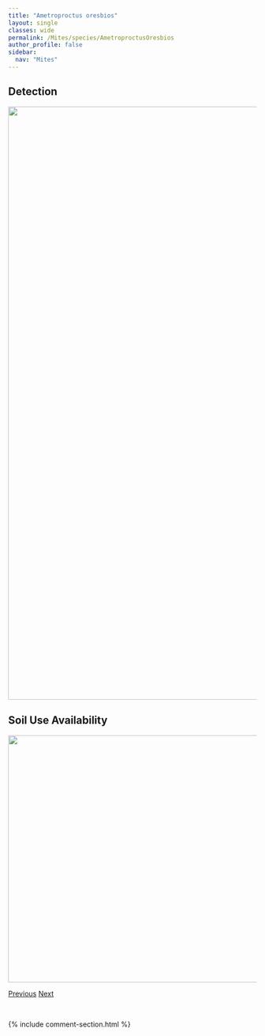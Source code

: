 ```yaml
---
title: "Ametroproctus oresbios"
layout: single
classes: wide
permalink: /Mites/species/AmetroproctusOresbios
author_profile: false
sidebar:
  nav: "Mites"
---
```


<h2>Detection</h2>

<a href="https://drive.google.com/uc?export=view&id=1Rxx5sublyjgUG9McOTjrLZd9Wu6xOx02">
<img src="https://drive.google.com/uc?export=view&id=1Rxx5sublyjgUG9McOTjrLZd9Wu6xOx02" height = "1200" width = "800">
</a>


<h2>Soil Use Availability</h2>

<a href="https://drive.google.com/uc?export=view&id=1wtmQSn86GtlX6es6wdlxdzaoGDcSomNX">
<img src="https://drive.google.com/uc?export=view&id=1wtmQSn86GtlX6es6wdlxdzaoGDcSomNX" height = "500" width = "1000">
</a>


<a href="/DevelopmentWebsite/Mites/species/AllosuctobelbaSp2DEW" class="pagination--pager" title="Allosuctobelba sp. 2 DEW">Previous</a> <a href="/DevelopmentWebsite/Mites/species/AmetroproctusReticulatus" class="pagination--pager" title="Ametroproctus reticulatus">Next</a>

<p>&nbsp;</p>

{% include comment-section.html %}
